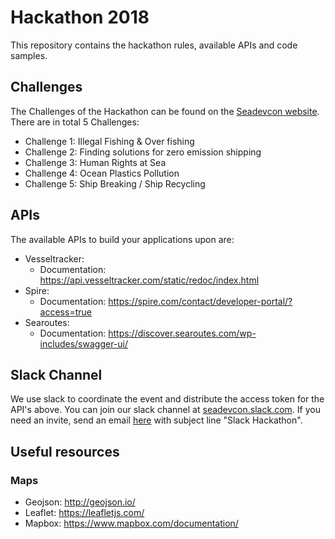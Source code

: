 # Hackathon 2018

This repository contains the hackathon rules, available APIs and code samples.

## Challenges

The Challenges of the Hackathon can be found on the [Seadevcon website](http://seadevcon.com/challenges-hackathon/). There are in total 5 Challenges:
- Challenge 1: Illegal Fishing & Over fishing
- Challenge 2: Finding solutions for zero emission shipping
- Challenge 3: Human Rights at Sea
- Challenge 4: Ocean Plastics Pollution
- Challenge 5: Ship Breaking / Ship Recycling

## APIs

The available APIs to build your applications upon are:
- Vesseltracker:
  * Documentation: https://api.vesseltracker.com/static/redoc/index.html
- Spire:
  * Documentation: https://spire.com/contact/developer-portal/?access=true
- Searoutes:
  * Documentation: https://discover.searoutes.com/wp-includes/swagger-ui/

## Slack Channel

We use slack to coordinate the event and distribute the access token for the API's above. You can join our slack channel at [seadevcon.slack.com](http://seadevcon.slack.com). If you need an invite, send an email [here](mailto:garreau@maritimedatasystems.com) with subject line "Slack Hackathon".

## Useful resources

### Maps
* Geojson: http://geojson.io/
* Leaflet: https://leafletjs.com/
* Mapbox: https://www.mapbox.com/documentation/
